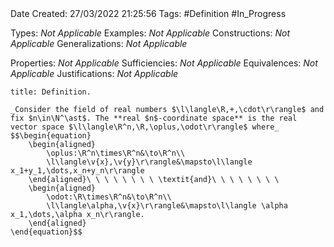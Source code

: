 <br />
<br />

Date Created: 27/03/2022 21:25:56
Tags: #Definition #In_Progress

Types: _Not Applicable_
Examples: _Not Applicable_
Constructions: _Not Applicable_
Generalizations: _Not Applicable_

Properties: _Not Applicable_
Sufficiencies: _Not Applicable_
Equivalences: _Not Applicable_
Justifications: _Not Applicable_

``` ad-Definition
title: Definition.

_Consider the field of real numbers $\l\langle\R,+,\cdot\r\rangle$ and fix $n\in\N^\ast$. The **real $n$-coordinate space** is the real vector space $\l\langle\R^n,\R,\oplus,\odot\r\rangle$ where_
$$\begin{equation}
    \begin{aligned}
        \oplus:\R^n\times\R^n&\to\R^n\\
        \l\langle\v{x},\v{y}\r\rangle&\mapsto\l\langle x_1+y_1,\dots,x_n+y_n\r\rangle
    \end{aligned}\ \ \ \ \ \ \ \ \textit{and}\ \ \ \ \ \ \ \ 
    \begin{aligned}
        \odot:\R\times\R^n&\to\R^n\\
        \l\langle\alpha,\v{x}\r\rangle&\mapsto\l\langle \alpha x_1,\dots,\alpha x_n\r\rangle.
    \end{aligned}
\end{equation}$$

```
